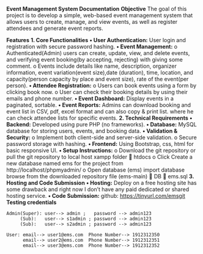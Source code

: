 **Event Management System Documentation**
**Objective**
The goal of this project is to develop a simple, web-based event management system that allows users to create, manage, and view events, as well as register attendees and generate event reports.

**Features**
**1. Core Functionalities**
**•	User Authentication:** User login and registration with secure password hashing.
**•	Event Management:**
    o	Authenticated(Admin) users can create, update, view, and delete events, and verifying event booking(by accepting, rejecting) with giving some comment.
    o	Events include details like name, description, organizer information, event variation(event size),date (duration), time, location, and capacity(person capacity by place and event size), rate of the event(per person).
**•	Attendee Registration:**
    o	Users can book events using a form by clicking book now.
    o	User can check their booking details by using their emails and phone number. 
**•	Event Dashboard:** Display events in a paginated, sortable.
**•	Event Reports:** Admins can download booking and event list in CSV, pdf, excel format and can also copy & print list. where he can check attendee lists for specific events.
**2. Technical Requirements**
**•	Backend:** Developed using pure PHP (no frameworks).
**•	Database:** MySQL database for storing users, events, and booking data.
**•	Validation & Security:**
    o	Implement both client-side and server-side validation.
    o	Secure password storage with hashing.
**•	Frontend:** Using Bootstrap, css, html for basic responsive UI.
**•	Setup Instructions:**
    o	Download the git repository or pull the git repository to local host xampp folder  htdocs
    o	Click Create a new database named ems for the project from http://localhost/phpmyadmin/ 
    o	Open database (ems)  import database browse from the downloaded repository file (ems-main)  DB  ems.sql
**3. Hosting and Code Submission**
**•	Hosting:** Deploy on a free hosting site has some drawback and right now I don’t have any paid dedicated or shared hosting service.
**•	Code Submission:** github: https://tinyurl.com/emsgit 
**Testing credentials**
   
    Admin(Super): user--> admin ;   password --> admin123
         (Sub):   user--> s1admin ; password --> admin123
         (Sub):   user--> s2admin ; password --> admin123
    
    User: email--> user1@ems.com  Phone Number--> 1912312350
          email--> user2@ems.com  Phone Number--> 1912312351
          email--> user3@ems.com  Phone Number--> 1912312352
